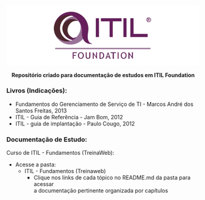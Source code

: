 ﻿<div align="center">
 
 ![ITIL Foundation Logo](ITIL%20-%20Fundamentos%20(Treinaweb)/imagens/itil-foundation-logo.png)

  **Repositório criado para documentação de estudos em ITIL Foundation**
</div>


### Livros (Indicações): 

+ Fundamentos do Gerenciamento de Serviço de TI - Marcos André dos Santos Freitas, 2013
+ ITIL - Guia de Referência - Jam Bom, 2012
+ ITIL - guia de implantação - Paulo Cougo, 2012

### Documentação de Estudo:
Curso de ITIL - Fundamentos (TreinaWeb): 

+ Acesse a pasta: 
  + ITIL - Fundamentos (Treinaweb) 
    + Clique nos links de cada tópico no README.md da pasta para acessar<br> a documentação pertinente organizada por capítulos

